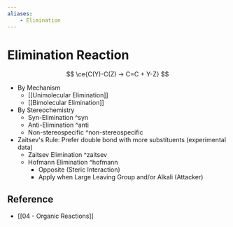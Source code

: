 ```yaml
---
aliases:
    - Elimination
---
```


# Elimination Reaction

$$
\ce{C(Y)-C(Z) -> C=C + Y-Z}
$$

- By Mechanism
    - [[Unimolecular Elimination]]
    - [[Bimolecular Elimination]]
- By Stereochemistry
    - Syn-Elimination ^syn
    - Anti-Elimination ^anti
    - Non-stereospecific ^non-stereospecific
- Zaitsev's Rule: Prefer double bond with more substituents (experimental data)
    - Zaitsev Elimination ^zaitsev
    - Hofmann Elimination ^hofmann
        - Opposite (Steric Interaction)
        - Apply when Large Leaving Group and/or Alkali (Attacker)

## Reference

- [[04 - Organic Reactions]]
